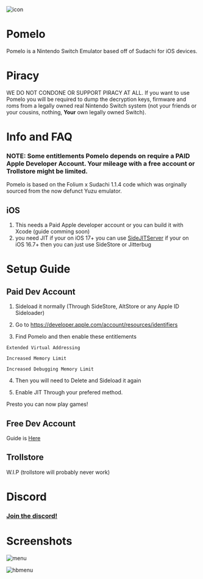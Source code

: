 ![icon](https://github.com/stossy11/Pomelo/blob/main/Pomelo/Assets.xcassets/AppIcon.imageset/fun%201.png)

# Pomelo

Pomelo is a Nintendo Switch Emulator based off of Sudachi for iOS devices.

# Piracy

WE DO NOT CONDONE OR SUPPORT PIRACY AT ALL. If you want to use Pomelo you will be required to dump the decryption keys, firmware and roms from a legally owned real Nintendo Switch system (not your friends or your cousins, nothing, **Your** own legally owned Switch).

# Info and FAQ

### NOTE: Some entitlements Pomelo depends on require a PAID Apple Developer Account. Your mileage with a free account or Trollstore might be limited. 

Pomelo is based on the Folium x Sudachi 1.1.4 code which was orginally sourced from the now defunct Yuzu emulator.

## iOS

1. This needs a Paid Apple developer account or you can build it with Xcode (guide comming soon)
2. you need JIT if your on iOS 17+ you can use [SideJITServer](https://github.com/nythepegasus/SideJITServer) if your on iOS 16.7+ then you can just use SideStore or Jitterbug


# Setup Guide

## Paid Dev Account

1. Sideload it normally (Through SideStore, AltStore or any Apple ID Sideloader)

2. Go to https://developer.apple.com/account/resources/identifiers

3. Find Pomelo and then enable these entitlements

```Extended Virtual Addressing```

```Increased Memory Limit```

```Increased Debugging Memory Limit```

4. Then you will need to Delete and Sideload it again

5. Enable JIT Through your prefered method.

Presto you can now play games!

## Free Dev Account

Guide is [Here](https://github.com/stossy11/Pomelo/wiki/Installing-With-Xcode-(Free-Dev-Acc))

## Trollstore

W.I.P (trollstore will probably never work)


# Discord
### [Join the discord!](https://discord.gg/JkuKZezxeJ)

# Screenshots

![menu](https://github.com/stossy11/Pomelo/blob/main/images/IMG_081EF53F67C9-1.jpeg)

![hbmenu](https://github.com/stossy11/Pomelo/blob/main/images/IMG_1807.png)

